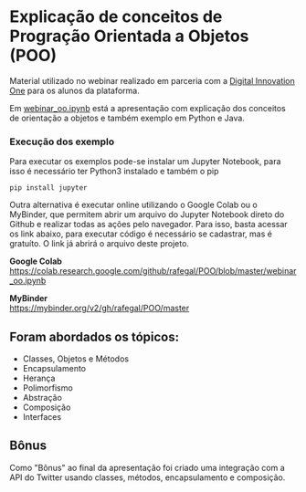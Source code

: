 # Explicação de conceitos de Progração Orientada a Objetos (POO)

Material utilizado no webinar realizado em parceria com a [Digital Innovation One](https://digitalinnovation.one/) para os alunos da plataforma.

Em [webinar_oo.ipynb](https://github.com/rafegal/POO/blob/master/webinar_oo.ipynb) está a apresentação com 
explicação dos conceitos de orientação a objetos e também exemplo em Python e Java.

### Execução dos exemplo

Para executar os exemplos pode-se instalar um Jupyter Notebook, para isso é necessário ter Python3 instalado e também o pip

```pip install jupyter```

Outra alternativa é executar online utilizando o Google Colab ou o MyBinder, que permitem abrir um arquivo do Jupyter Notebook direto do Github e realizar todas as ações pelo navegador. Para isso, basta acessar os link abaixo, para executar código é necessário se cadastrar, mas é gratuíto. O link já abrirá o arquivo deste projeto.

**Google Colab**  
https://colab.research.google.com/github/rafegal/POO/blob/master/webinar_oo.ipynb

**MyBinder**  
https://mybinder.org/v2/gh/rafegal/POO/master

## Foram abordados os tópicos:

  * Classes, Objetos e Métodos
  * Encapsulamento
  * Herança
  * Polimorfismo
  * Abstração
  * Composição
  * Interfaces
  
 ## Bônus
 
 Como "Bônus" ao final da apresentação foi criado uma integração com a API do Twitter usando classes, métodos, 
 encapsulamento e composição.
 
